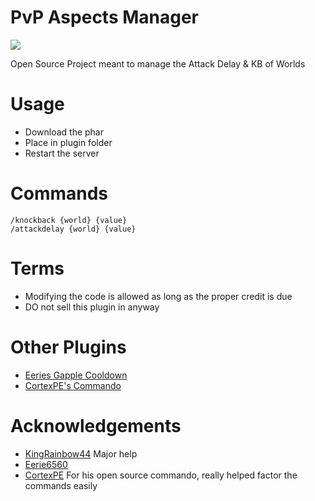 # PvP Aspects Manager 
[![](https://poggit.pmmp.io/shield.state/PvP_Aspects_Manager)](https://poggit.pmmp.io/p/PvP_Aspects_Manager)

Open Source Project meant to manage the Attack Delay & KB of Worlds
# Usage
- Download the phar
- Place in plugin folder
- Restart the server

# Commands
~~~
/knockback {world} {value}
/attackdelay {world} {value}
~~~
# Terms

- Modifying the code is allowed as long as the proper credit is due
- DO not sell this plugin in anyway

# Other Plugins
- [Eeries Gapple Cooldown](https://github.com/Eerie6560/Gapple-CD)
- [CortexPE's Commando](https://github.com/CortexPE/Commando)

# Acknowledgements 
- [KingRainbow44](https://github.com/KingRainbow44) Major help
- [Eerie6560](https://github.com/Eerie6560)
- [CortexPE](https://github.com/CortexPE) For his open source commando, really helped factor the commands easily
